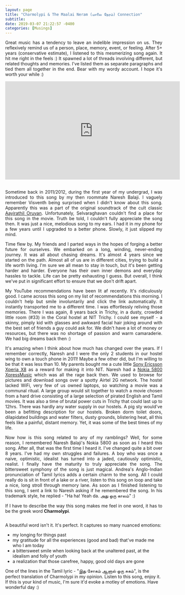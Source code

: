 ```yaml
---
layout: page
title: "Charmolypi & The Maalai Neram (மாலை நேரம்) Connection"
subtitle: 
date: 2019-03-07 21:22:57 -0400
categories: [Musings]
---
```


<p align="justify"> Great music has a tendency to leave an indelible impression on us. They reflexively remind us of a person, place, memory, event, or feeling. After 5+ years (conservative estimate), I listened to this mesmerizing song again. It hit me right in the feels :) It spawned a lot of threads involving different, but related thoughts and memories. I've listed them as separate paragraphs and tied them all together in the end. Bear with my wordy account. I hope it's worth your while :) </p>

<center>
    <iframe width="560" height="315" src="https://www.youtube.com/embed/wrBeRs1vM4I" frameborder="0" allow="accelerometer; autoplay; encrypted-media; gyroscope; picture-in-picture" allowfullscreen></iframe>
</center>

<br>

<p align="justify"> Sometime back in 2011/2012, during the first year of my undergrad, I was introduced to this song by my then roommate Naresh Balaji. I vaguely remember Visventh being surprised when I didn't know about this song. Apparently this was a part of the original soundtrack of the cult classic <a href="https://en.wikipedia.org/wiki/Aayirathil_Oruvan_(2010_film)">Aayirathil Oruvan</a>. Unfortunately, Selvaraghavan couldn't find a place for this song in the movie. Truth be told, I couldn't fully appreciate the song then. It was just a nice, melodious song to my ears. I had it in my phone for a few years until I upgraded to a better phone. Slowly, it just slipped my mind. </p>

<p align="justify"> Time flew by. My friends and I parted ways in the hopes of forging a better future for ourselves. We embarked on a long, winding, never-ending journey. It was all about chasing dreams. It's almost 4 years since we started on the path. Almost all of us are in different cities, trying to build a life worth living. I'm sure we all mean to stay in touch, but it's been getting harder and harder. Everyone has their own inner demons and everyday hassles to tackle. Life can be pretty exhausting I guess. But overall, I think we've put in significant effort to ensure that we don't drift apart. </p>

<p align="justify"> My YouTube recommendations have been lit af recently. It's ridiculously good. I came across this song on my list of recommendations this morning. I couldn't help but smile involuntarily and click the link automatically. It instantly transported me to a different time. I was effortlessly reliving those memories. There I was again, 8 years back in Trichy, in a dusty, crowded little room (#33) in the Coral hostel at NIT Trichy. I could see myself - a skinny, pimply kid with glasses and awkward facial hair joking around with the best set of friends a guy could ask for. We didn't have a lot of money or resources, but there was no shortage of passion and warm camaraderie. We had big dreams back then :) </p>

<p align="justify"> It's amazing when I think about how much has changed over the years. If I remember correctly, Naresh and I were the only 2 students in our hostel wing to own a touch phone in 2011! Maybe a few other did, but I'm willing to be that it was less than 10. My parents bought me a cute little <a href="https://en.wikipedia.org/wiki/Sony_Ericsson_Xperia_X8">Sony Ericsson Xperia X8</a> as a reward for making it into NIT. Naresh had a <a href="https://en.wikipedia.org/wiki/Nokia_5800_XpressMusic">Nokia 5800 XpressMusic</a> which was all the rage back then. We used to browse for pictures and download songs over a spotty Airtel 2G network. The hostel lacked WiFi, very few of us owned laptops, so watching a movie was a communal ritual. A large group would sit together to watch a movie chosen from a hard drive consisting of a large selection of pirated English and Tamil movies. It was also a time of brutal power cuts in Trichy that could last up to 12hrs. There was hardly any water supply in our hostels. A pig sty would've been a befitting description for our hostels. Broken dorm toilet doors, dilapidated buildings and water filters, dusty grounds, blistering heat, all this feels like a painful, distant memory. Yet, it was some of the best times of my life. </p>

<p align="justify"> Now how is this song related to any of my ramblings? Well, for some reason, I remembered Naresh Balaji's Nokia 5800 as soon as I heard this song. After all, that was the first time I heard it. I've changed quite a bit over 8 years. I've had my own struggles and failures. A boy who was once a naive, optimistic, idealist has turned into a jaded, cautiously optimistic, realist. I finally have the maturity to truly appreciate the song. The bittersweet symphony of the song is just magical. Andrea's Anglo-Indian pronunciation of Tamil lyrics adds a certain charm to the song. All I could really do is sit in front of a lake or a river, listen to this song on loop and take a nice, long stroll through memory lane. As soon as I finished listening to this song, I sent a link to Naresh asking if he remembered the song. In his trademark style, he replied - "Ha ha! Yeah da. அது ஒரு காலம்" :) </p>

<p align="justify"> If I have to describe the way this song makes me feel in one word, it has to be the greek word <b>Charmolypi</b>. </p>

<div class="row uniform">
<div class="4u 12u$(medium)">
</div>
	<div class="4u 12u$(medium)">
        <span class="image main"><img src="{{site.baseurl}}/assets/images/charmolypi.jpg" alt="" /></span>
</div>
<div class="4u 12u$(medium)">
</div>
</div>

<p align="justify"> A beautiful word isn't it. It's perfect. It captures so many nuanced emotions: </p>
<ul>
    <li> my longing for things past </li> 
    <li> my gratitude for all the experiences (good and bad) that've made me who I am today </li>
    <li> a bittersweet smile when looking back at the unaltered past, at the idealism and folly of youth </li>
    <li> a realization that those carefree, happy, good old days are gone </li>
</ul>

<p> One of the lines in the Tamil lyric - "இது சோகம் ஆனால் ஒரு சுகம்", is the perfect translation of Charmolypi in my opinion. Listen to this song, enjoy it. If this is your kind of music, I'm sure it'd evoke a motley of emotions. Have wonderful day :) </p>
